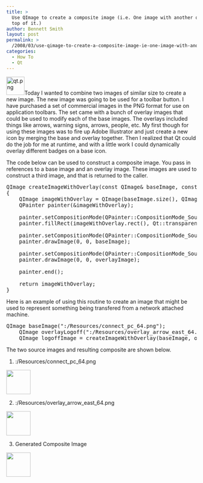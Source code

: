 ```yaml
---
title: >
  Use QImage to create a composite image (i.e. One image with another overlaid on
  top of it.)
author: Bennett Smith
layout: post
permalink: >
  /2008/03/use-qimage-to-create-a-composite-image-ie-one-image-with-another-overlaid-on-top-of-it/
categories:
  - How To
  - Qt
---
```

<span class="alignright"><a target="_blank" href="http://www.trolltech.com"><img src="http://idvlpsw.files.wordpress.com/2008/03/qt.png" alt="qt.png" border="0" width="48" height="48" /></a></span>Today I wanted to combine two images of similar size to create a new image. The new image was going to be used for a toolbar button. I have purchased a set of commercial images in the PNG format for use on application toolbars. The set came with a bunch of overlay images that could be used to modify each of the base images. The overlays included things like arrows, warning signs, arrows, people, etc. My first though for using these images was to fire up Adobe Illustrator and just create a new icon by merging the base and overlay together. Then I realized that Qt could do the job for me at runtime, and with a little work I could dynamically overlay different badges on a base icon. 

The code below can be used to construct a composite image. You pass in references to a base image and an overlay image. These images are used to construct a third image, and that is returned to the caller.

<pre>QImage createImageWithOverlay(const QImage& baseImage, const QImage& overlayImage)
{
    QImage imageWithOverlay = QImage(baseImage.size(), QImage::Format_ARGB32_Premultiplied);
    QPainter painter(&imageWithOverlay);

    painter.setCompositionMode(QPainter::CompositionMode_Source);
    painter.fillRect(imageWithOverlay.rect(), Qt::transparent);

    painter.setCompositionMode(QPainter::CompositionMode_SourceOver);
    painter.drawImage(0, 0, baseImage);

    painter.setCompositionMode(QPainter::CompositionMode_SourceOver);
    painter.drawImage(0, 0, overlayImage);

    painter.end();

    return imageWithOverlay;
}
</pre></p> 

Here is an example of using this routine to create an image that might be used to represent something being transfered from a network attached machine.

<pre>QImage baseImage(":/Resources/connect_pc_64.png");
    QImage overlayLogoff(":/Resources/overlay_arrow_east_64.png");
    QImage logoffImage = createImageWithOverlay(baseImage, overlayLogoff)
</pre>

The two source images and resulting composite are shown below.

1.  :/Resources/connect\_pc\_64.png
<img src="http://idvlpsw.files.wordpress.com/2008/03/connect-pc-64.png" border="0" width="64" height="64" />

2.  :/Resources/overlay\_arrow\_east_64.png
<img src="http://idvlpsw.files.wordpress.com/2008/03/arrow-east-64.png" border="0" width="64" height="64" />

3.  Generated Composite Image
<img src="http://idvlpsw.files.wordpress.com/2008/03/logoffimage.png" border="0" width="64" height="64" />


